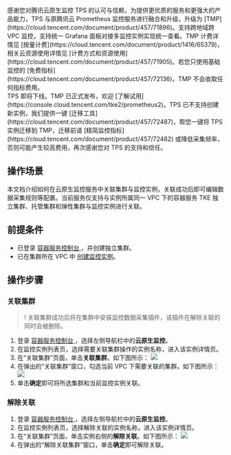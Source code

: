 <dx-alert infotype="alarm" title="温馨提示">
感谢您对腾讯云原生监控 TPS 的认可与信赖，为提供更优质的服务和更强大的产品能力，TPS 与原腾讯云 Prometheus 监控服务进行融合和升级，升级为 [TMP](https://cloud.tencent.com/document/product/457/71896)。支持跨地域跨 VPC 监控，支持统一 Grafana 面板对接多监控实例实现统一查看。TMP 计费详情见 [按量计费](https://cloud.tencent.com/document/product/1416/65379)，相关云资源使用详情见 [计费方式和资源使用](https://cloud.tencent.com/document/product/457/71905)。若您只使用基础监控的 [免费指标](https://cloud.tencent.com/document/product/457/72136)，TMP 不会收取任何指标费用。<br>
TPS 即将下线。TMP 已正式发布，欢迎 [了解试用](https://console.cloud.tencent.com/tke2/prometheus2)。TPS 已不支持创建新实例，我们提供一键 [迁移工具](https://cloud.tencent.com/document/product/457/72487)，帮您一键将 TPS 实例迁移到 TMP，迁移前请 [精简监控指标](https://cloud.tencent.com/document/product/457/72482) 或降低采集频率，否则可能产生较高费用，再次感谢您对 TPS 的支持和信任。
</dx-alert>


## 操作场景

本文档介绍如何在云原生监控服务中关联集群与监控实例，关联成功后即可编辑数据采集规则等配置。当前服务仅支持与实例所属同一 VPC 下的容器服务 TKE 独立集群、托管集群和弹性集群与监控实例进行关联。

## 前提条件
- 已登录 [容器服务控制台 ](https://console.cloud.tencent.com/tke2)，并创建独立集群。
- 已在集群所在 VPC 中 [创建监控实例](https://cloud.tencent.com/document/product/457/49889#.E5.88.9B.E5.BB.BA.E7.9B.91.E6.8E.A7.E5.AE.9E.E4.BE.8B)。

## 操作步骤

### 关联集群
>! 关联集群成功后将在集群中安装监控数据采集插件，该插件在解除关联的同时会被删除。
>
1. 登录 [容器服务控制台 ](https://console.cloud.tencent.com/tke2)，选择左侧导航栏中的**云原生监控**。
2. 在监控实例列表页，选择需要关联集群操作的实例名称，进入该实例详情页。
3. 在“关联集群”页面，单击**关联集群**。如下图所示：
![](https://main.qcloudimg.com/raw/2a0ab1e37bd61b69052d3c796380318d.png)
4. 在弹出的“关联集群”窗口，勾选当前 VPC 下需要关联的集群。如下图所示：
![](https://main.qcloudimg.com/raw/72f1b6d72c850261ef29f20710498c5e.png)
5. 单击**确定**即可将所选集群和当前监控实例关联。





### 解除关联

1. 登录 [容器服务控制台 ](https://console.cloud.tencent.com/tke2)，选择左侧导航栏中的**云原生监控**。
2. 在监控实例列表页，选择解除关联的实例名称，进入该实例详情页。
3. 在“关联集群”页面，单击实例右侧的**解除关联**。如下图所示：
![](https://main.qcloudimg.com/raw/7804539eb62d690fa7c193babc8755ea.png)
4. 在弹出的“解除关联集群”窗口，单击**确定**即可解除关联。



